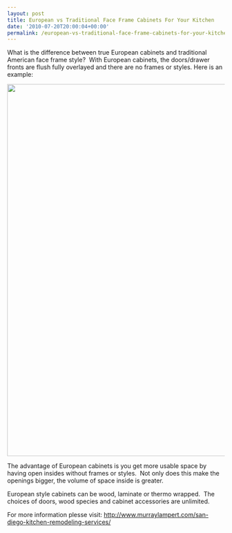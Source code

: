 ```yaml
---
layout: post
title: European vs Traditional Face Frame Cabinets For Your Kitchen
date: '2010-07-20T20:00:04+00:00'
permalink: /european-vs-traditional-face-frame-cabinets-for-your-kitchen/
---
```

What is the difference between true European cabinets and traditional American face frame style?  With European cabinets, the doors/drawer fronts are flush fully overlayed and there are no frames or styles. Here is an example:

<a href="http://www.murraylampert.com/san-diego-kitchen-remodeling-services/"><img class="aligncenter size-full wp-image-437" title="European Kichen" src="http://murraylampert.com/wp-content/uploads/2010/07/IMG_1582.355105720_std.jpg" alt="" width="613" height="861" /></a>

The advantage of European cabinets is you get more usable space by having open insides without frames or styles.  Not only does this make the openings bigger, the volume of space inside is greater.

European style cabinets can be wood, laminate or thermo wrapped.  The choices of doors, wood species and cabinet accessories are unlimited.

For more information plesse visit: <a href="http://www.murraylampert.com/san-diego-kitchen-remodeling-services/">http://www.murraylampert.com/san-diego-kitchen-remodeling-services/</a>
